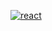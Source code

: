 [![react](http://react-china.org/uploads/default/38/c4b96a594bd352e0.png "react")](https://reactjs.org/)
